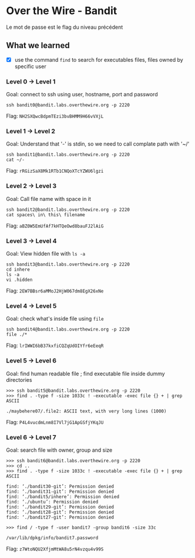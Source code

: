 # Over the Wire - Bandit

Le mot de passe est le flag du niveau précédent

## What we learned

- [X] use the command `find` to search for executables files, files owned by 
      specific user


### Level 0 -> Level 1

Goal: connect to ssh using user, hostname, port and password

```
ssh bandit0@bandit.labs.overthewire.org -p 2220
```

Flag: `NH2SXQwcBdpmTEzi3bvBHMM9H66vVXjL`

### Level 1 -> Level 2

Goal: Understand that '-' is stdin, so we need to call complate path with '~/'

```
ssh bandit1@bandit.labs.overthewire.org -p 2220
cat ~/-
```

Flag: `rRGizSaX8Mk1RTb1CNQoXTcYZWU6lgzi`

### Level 2 -> Level 3

Goal: Call file name with space in it

```
ssh bandit2@bandit.labs.overthewire.org -p 2220
cat spaces\ in\ this\ filename
```

Flag: `aBZ0W5EmUfAf7kHTQeOwd8bauFJ2lAiG`


### Level 3 -> Level 4

Goal: View hidden file with `ls -a`

```
ssh bandit3@bandit.labs.overthewire.org -p 2220
cd inhere
ls -a
vi .hidden
```

Flag: `2EW7BBsr6aMMoJ2HjW067dm8EgX26xNe`

### Level 4 -> Level 5

Goal: check what's inside file using `file`

```
ssh bandit4@bandit.labs.overthewire.org -p 2220
file ./*
```

Flag: `lrIWWI6bB37kxfiCQZqUdOIYfr6eEeqR`

### Level 5 -> Level 6

Goal: find human readable file ; find executable file inside dummy directories

```
>>> ssh bandit5@bandit.labs.overthewire.org -p 2220
>>> find . -type f -size 1033c ! -executable -exec file {} + | grep ASCII

./maybehere07/.file2: ASCII text, with very long lines (1000)
```

Flag: `P4L4vucdmLnm8I7Vl7jG1ApGSfjYKqJU`


### Level 6 -> Level 7

Goal: search file with owner, group and size


```
>>> ssh bandit6@bandit.labs.overthewire.org -p 2220
>>> cd ..
>>> find . -type f -size 1033c ! -executable -exec file {} + | grep ASCII

find: ‘./bandit30-git’: Permission denied
find: ‘./bandit31-git’: Permission denied
find: ‘./bandit5/inhere’: Permission denied
find: ‘./ubuntu’: Permission denied
find: ‘./bandit29-git’: Permission denied
find: ‘./bandit28-git’: Permission denied
find: ‘./bandit27-git’: Permission denied

>>> find / -type f -user bandit7 -group bandit6 -size 33c

/var/lib/dpkg/info/bandit7.password

```

Flag: `z7WtoNQU2XfjmMtWA8u5rN4vzqu4v99S`

